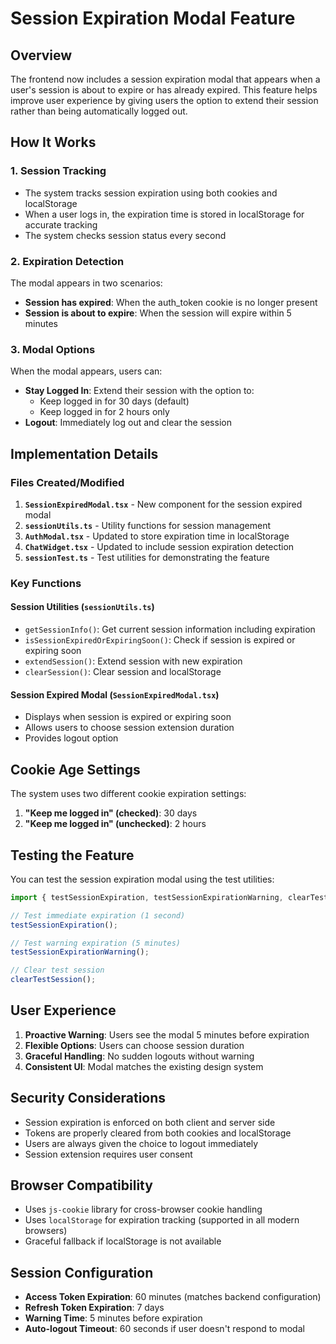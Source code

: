 # Session Expiration Modal Feature

## Overview

The frontend now includes a session expiration modal that appears when a user's session is about to expire or has already expired. This feature helps improve user experience by giving users the option to extend their session rather than being automatically logged out.

## How It Works

### 1. Session Tracking
- The system tracks session expiration using both cookies and localStorage
- When a user logs in, the expiration time is stored in localStorage for accurate tracking
- The system checks session status every second

### 2. Expiration Detection
The modal appears in two scenarios:
- **Session has expired**: When the auth_token cookie is no longer present
- **Session is about to expire**: When the session will expire within 5 minutes

### 3. Modal Options
When the modal appears, users can:
- **Stay Logged In**: Extend their session with the option to:
  - Keep logged in for 30 days (default)
  - Keep logged in for 2 hours only
- **Logout**: Immediately log out and clear the session

## Implementation Details

### Files Created/Modified

1. **`SessionExpiredModal.tsx`** - New component for the session expired modal
2. **`sessionUtils.ts`** - Utility functions for session management
3. **`AuthModal.tsx`** - Updated to store expiration time in localStorage
4. **`ChatWidget.tsx`** - Updated to include session expiration detection
5. **`sessionTest.ts`** - Test utilities for demonstrating the feature

### Key Functions

#### Session Utilities (`sessionUtils.ts`)
- `getSessionInfo()`: Get current session information including expiration
- `isSessionExpiredOrExpiringSoon()`: Check if session is expired or expiring soon
- `extendSession()`: Extend session with new expiration
- `clearSession()`: Clear session and localStorage

#### Session Expired Modal (`SessionExpiredModal.tsx`)
- Displays when session is expired or expiring soon
- Allows users to choose session extension duration
- Provides logout option

## Cookie Age Settings

The system uses two different cookie expiration settings:

1. **"Keep me logged in" (checked)**: 30 days
2. **"Keep me logged in" (unchecked)**: 2 hours

## Testing the Feature

You can test the session expiration modal using the test utilities:

```javascript
import { testSessionExpiration, testSessionExpirationWarning, clearTestSession } from './utils/sessionTest';

// Test immediate expiration (1 second)
testSessionExpiration();

// Test warning expiration (5 minutes)
testSessionExpirationWarning();

// Clear test session
clearTestSession();
```

## User Experience

1. **Proactive Warning**: Users see the modal 5 minutes before expiration
2. **Flexible Options**: Users can choose session duration
3. **Graceful Handling**: No sudden logouts without warning
4. **Consistent UI**: Modal matches the existing design system

## Security Considerations

- Session expiration is enforced on both client and server side
- Tokens are properly cleared from both cookies and localStorage
- Users are always given the choice to logout immediately
- Session extension requires user consent

## Browser Compatibility

- Uses `js-cookie` library for cross-browser cookie handling
- Uses `localStorage` for expiration tracking (supported in all modern browsers)
- Graceful fallback if localStorage is not available

## Session Configuration

- **Access Token Expiration**: 60 minutes (matches backend configuration)
- **Refresh Token Expiration**: 7 days
- **Warning Time**: 5 minutes before expiration
- **Auto-logout Timeout**: 60 seconds if user doesn't respond to modal 